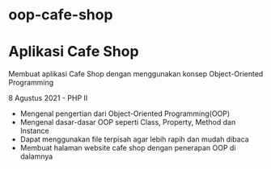 # oop-cafe-shop
# Aplikasi Cafe Shop  
Membuat aplikasi Cafe Shop dengan menggunakan konsep Object-Oriented Programming

8 Agustus 2021  - PHP II  
  * Mengenal pengertian dari Object-Oriented Programming(OOP)
  * Mengenal dasar-dasar OOP seperti Class, Property, Method dan Instance
  * Dapat menggunakan file terpisah agar lebih rapih dan mudah dibaca
  * Membuat halaman website cafe shop dengan penerapan OOP di dalamnya 
